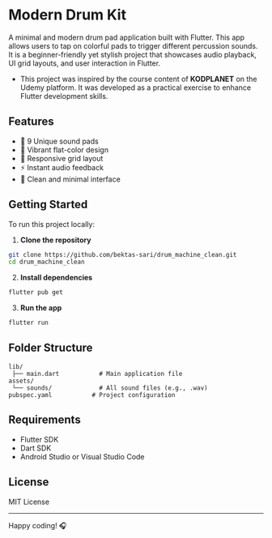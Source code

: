 # Modern Drum Kit

A minimal and modern drum pad application built with Flutter. 
This app allows users to tap on colorful pads to trigger different percussion sounds. 
It is a beginner-friendly yet stylish project that showcases audio playback, UI grid layouts, and user interaction in Flutter.

* This project was inspired by the course content of **KODPLANET** on the Udemy platform. It was developed as a practical exercise to enhance Flutter development skills.

  
## Features

- 🎵 9 Unique sound pads
- 🎨 Vibrant flat-color design
- 📱 Responsive grid layout
- ⚡ Instant audio feedback
- 🧼 Clean and minimal interface

## Getting Started

To run this project locally:

1. **Clone the repository**
```bash
git clone https://github.com/bektas-sari/drum_machine_clean.git
cd drum_machine_clean
```

2. **Install dependencies**
```bash
flutter pub get
```

3. **Run the app**
```bash
flutter run
```

## Folder Structure
```
lib/
 ├── main.dart           # Main application file
assets/
 └── sounds/             # All sound files (e.g., .wav)
pubspec.yaml           # Project configuration
```

## Requirements
- Flutter SDK
- Dart SDK
- Android Studio or Visual Studio Code

## License
MIT License

---

Happy coding! 🎧

